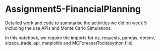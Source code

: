 # Assignment5-FinancialPlanning
Detailed work and code to summarise the activities we did on week 5 including the use APIs and Monte Carlo Simulations.

In this notebook, we require the imports for os, requests, pandas, dotenv, alpaca_trade_api, matplotlib and MCForecastTools(python file)
